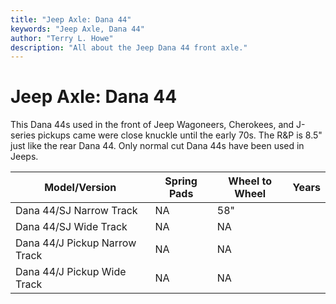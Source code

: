 ```yaml
---
title: "Jeep Axle: Dana 44"
keywords: "Jeep Axle, Dana 44"
author: "Terry L. Howe"
description: "All about the Jeep Dana 44 front axle."
---
```


# Jeep Axle: Dana 44

This Dana 44s used in the front of Jeep Wagoneers, Cherokees,
and J-series pickups came were close knuckle until
the early 70s.  The R&P is 8.5" just like the rear Dana 44.  Only
normal cut Dana 44s have been used in Jeeps.

| Model/Version | Spring Pads | Wheel to Wheel | Years |
| --- | --- | --- | --- |
| Dana 44/SJ Narrow Track | NA | 58" |
| Dana 44/SJ Wide Track | NA | NA |
| Dana 44/J Pickup Narrow Track | NA | NA |
| Dana 44/J Pickup Wide Track | NA | NA |